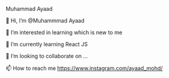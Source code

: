 Muhammad Ayaad

👋 Hi, I’m @Muhammmad Ayaad 

👀 I’m interested in learning which is new to me 

🌱 I’m currently learning React JS

💞️ I’m looking to collaborate on ... 

📫 How to reach me https://www.instagram.com/ayaad_mohd/ 
